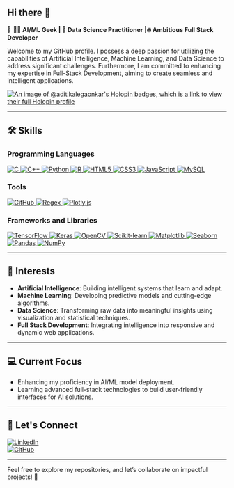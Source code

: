 ## Hi there 👋
🚀  **👩‍💻 AI/ML Geek | 🌱 Data Science Practitioner |🔥 Ambitious Full Stack Developer**  

Welcome to my GitHub profile. I possess a deep passion for utilizing the capabilities of Artificial Intelligence, Machine Learning, and Data Science to address significant challenges. Furthermore, I am committed to enhancing my expertise in Full-Stack Development, aiming to create seamless and intelligent applications.  

<!--
**AditiKalegaonkar/AditiKalegaonkar** is a ✨ _special_ ✨ repository because its `README.md` (this file) appears on your GitHub profile.

Here are some ideas to get you started:

- 🔭 I’m currently working on ...
- 🌱 I’m currently learning ...
- 👯 I’m looking to collaborate on ...
- 🤔 I’m looking for help with ...
- 💬 Ask me about ...
- 📫 How to reach me: ...
- 😄 Pronouns: ...
- ⚡ Fun fact: ...
-->

[![An image of @aditikalegaonkar's Holopin badges, which is a link to view their full Holopin profile](https://holopin.me/aditikalegaonkar)](https://holopin.io/@aditikalegaonkar)

---

## 🛠️ Skills  
### Programming Languages  
<p align="left">
  <a href="https://www.open-std.org/jtc1/sc22/wg14/" target="_blank">
    <img src="https://img.shields.io/badge/C-00599C?style=for-the-badge&logo=c&logoColor=white" alt="C" />
  </a>
  <a href="https://isocpp.org/" target="_blank">
    <img src="https://img.shields.io/badge/C++-00599C?style=for-the-badge&logo=cplusplus&logoColor=white" alt="C++" />
  </a>
  <a href="https://www.python.org/doc/" target="_blank">
    <img src="https://img.shields.io/badge/Python-3776AB?style=for-the-badge&logo=python&logoColor=white" alt="Python" />
  </a>
  <a href="https://cran.r-project.org/" target="_blank">
    <img src="https://img.shields.io/badge/R-276DC3?style=for-the-badge&logo=r&logoColor=white" alt="R" />
  </a>
  <a href="https://developer.mozilla.org/en-US/docs/Web/HTML" target="_blank">
    <img src="https://img.shields.io/badge/HTML5-E34F26?style=for-the-badge&logo=html5&logoColor=white" alt="HTML5" />
  </a>
  <a href="https://developer.mozilla.org/en-US/docs/Web/CSS" target="_blank">
    <img src="https://img.shields.io/badge/CSS3-1572B6?style=for-the-badge&logo=css3&logoColor=white" alt="CSS3" />
  </a>
  <a href="https://developer.mozilla.org/en-US/docs/Web/JavaScript" target="_blank">
  <img src="https://img.shields.io/badge/JavaScript-F7DF1E?style=for-the-badge&logo=javascript&logoColor=black" alt="JavaScript" />
  </a>
  <a href="https://dev.mysql.com/doc/" target="_blank">
    <img src="https://img.shields.io/badge/MySQL-4479A1?style=for-the-badge&logo=mysql&logoColor=white" alt="MySQL" />
  </a>
</p>

### Tools  
<p align="left">
  <a href="https://github.com/" target="_blank">
    <img src="https://img.shields.io/badge/GitHub-181717?style=for-the-badge&logo=github&logoColor=white" alt="GitHub" />
  </a>
  <a href="https://docs.python.org/3/library/re.html" target="_blank">
    <img src="https://img.shields.io/badge/Regex-E34F26?style=for-the-badge&logo=regex&logoColor=white" alt="Regex" />
  </a>
  <a href="https://plotly.com/javascript/" target="_blank">
    <img src="https://img.shields.io/badge/Plotly.js-3F4F75?style=for-the-badge&logo=plotly&logoColor=white" alt="Plotly.js" />
  </a>
</p>

### Frameworks and Libraries  
<p align="left">
  <a href="https://www.tensorflow.org/" target="_blank">
    <img src="https://img.shields.io/badge/TensorFlow-FF6F00?style=for-the-badge&logo=tensorflow&logoColor=white" alt="TensorFlow" />
  </a>
  <a href="https://keras.io/" target="_blank">
    <img src="https://img.shields.io/badge/Keras-D00000?style=for-the-badge&logo=keras&logoColor=white" alt="Keras" />
  </a>
  <a href="https://docs.opencv.org/" target="_blank">
    <img src="https://img.shields.io/badge/OpenCV-5C3EE8?style=for-the-badge&logo=opencv&logoColor=white" alt="OpenCV" />
  </a>
  <a href="https://scikit-learn.org/" target="_blank">
    <img src="https://img.shields.io/badge/Scikit--learn-F7931E?style=for-the-badge&logo=scikit-learn&logoColor=white" alt="Scikit-learn" />
  </a>
  <a href="https://matplotlib.org/" target="_blank">
    <img src="https://img.shields.io/badge/Matplotlib-11557C?style=for-the-badge&logo=python&logoColor=white" alt="Matplotlib" />
  </a>
  <a href="https://seaborn.pydata.org/" target="_blank">
    <img src="https://img.shields.io/badge/Seaborn-0078D4?style=for-the-badge&logo=python&logoColor=white" alt="Seaborn" />
  </a>
  <a href="https://pandas.pydata.org/" target="_blank">
    <img src="https://img.shields.io/badge/Pandas-150458?style=for-the-badge&logo=pandas&logoColor=white" alt="Pandas" />
  </a>
  <a href="https://numpy.org/doc/" target="_blank">
    <img src="https://img.shields.io/badge/NumPy-013243?style=for-the-badge&logo=numpy&logoColor=white" alt="NumPy" />
  </a>
</p>

---

## 🌟 Interests  
- **Artificial Intelligence**: Building intelligent systems that learn and adapt.  
- **Machine Learning**: Developing predictive models and cutting-edge algorithms.  
- **Data Science**: Transforming raw data into meaningful insights using visualization and statistical techniques.  
- **Full Stack Development**: Integrating intelligence into responsive and dynamic web applications.  

---

## 💻 Current Focus  
- Enhancing my proficiency in AI/ML model deployment.  
- Learning advanced full-stack technologies to build user-friendly interfaces for AI solutions.  

---

## 🔗 Let's Connect  
[![LinkedIn](https://img.shields.io/badge/LinkedIn-0077B5?style=for-the-badge&logo=linkedin&logoColor=white)](https://www.linkedin.com/in/aditi-kalegaonkar-6016a0302/)  
[![GitHub](https://img.shields.io/badge/GitHub-181717?style=for-the-badge&logo=github&logoColor=white)](https://github.com/AditiKalegaonkar)  

---

Feel free to explore my repositories, and let’s collaborate on impactful projects! 🚀

